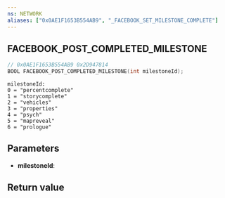 ```yaml
---
ns: NETWORK
aliases: ["0x0AE1F1653B554AB9", "_FACEBOOK_SET_MILESTONE_COMPLETE"]
---
```

## FACEBOOK_POST_COMPLETED_MILESTONE

```c
// 0x0AE1F1653B554AB9 0x2D947814
BOOL FACEBOOK_POST_COMPLETED_MILESTONE(int milestoneId);
```

```
milestoneId:  
0 = "percentcomplete"  
1 = "storycomplete"  
2 = "vehicles"  
3 = "properties"  
4 = "psych"  
5 = "mapreveal"  
6 = "prologue"  
```

## Parameters
* **milestoneId**: 

## Return value
